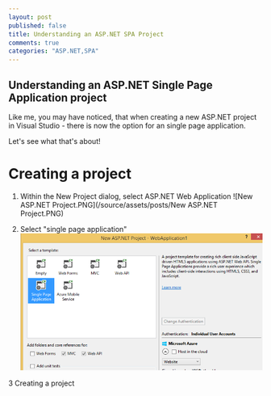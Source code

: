 ```yaml
---
layout: post
published: false
title: Understanding an ASP.NET SPA Project
comments: true
categories: "ASP.NET,SPA"
---
```


## Understanding an ASP.NET Single Page Application project

Like me, you may have noticed, that when creating a new ASP.NET project in Visual Studio - there is now the option for an single page application.

Let's see what that's about!

# Creating a project

1. Within the New Project dialog, select ASP.NET Web Application
![New ASP.NET Project.PNG](/source/assets/posts/New ASP.NET Project.PNG)

2. Select "single page application"
![Spa.PNG](/source/assets/posts/Spa.PNG)
 
3 Creating a project